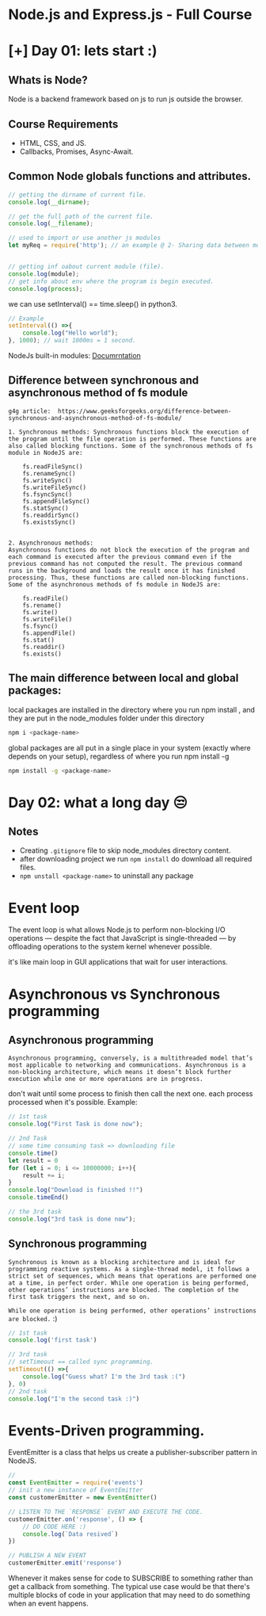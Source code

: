 # Node.js and Express.js - Full Course


# [+] Day 01: lets start :)

## Whats is Node?
Node is a backend framework based on js to run js outside the browser.

## Course Requirements
- HTML, CSS, and JS.
- Callbacks, Promises, Async-Await.



## Common Node globals functions and attributes.
```js
// getting the dirname of current file.
console.log(__dirname);

// get the full path of the current file.
console.log(__filename);

// used to import or use another js modules
let myReq = require('http'); // an example @ 2- Sharing data between modules.


// getting inf oabout current module (file). 
console.log(module);
// get info about env where the program is begin executed.
console.log(process);
```
we can use setInterval() == time.sleep() in python3.
```js
// Example
setInterval(() =>{
    console.log("Hello world");
}, 1000); // wait 1000ms = 1 second.
```

NodeJs built-in modules: [Documrntation](https://nodejs.org/dist/latest-v16.x/docs/api/)

## Difference between synchronous and asynchronous method of fs module

```
g4g article:  https://www.geeksforgeeks.org/difference-between-synchronous-and-asynchronous-method-of-fs-module/

1. Synchronous methods: Synchronous functions block the execution of the program until the file operation is performed. These functions are also called blocking functions. Some of the synchronous methods of fs module in NodeJS are:

    fs.readFileSync()
    fs.renameSync()
    fs.writeSync()
    fs.writeFileSync()
    fs.fsyncSync()
    fs.appendFileSync()
    fs.statSync()
    fs.readdirSync()
    fs.existsSync()


2. Asynchronous methods:
Asynchronous functions do not block the execution of the program and each command is executed after the previous command even if the previous command has not computed the result. The previous command runs in the background and loads the result once it has finished processing. Thus, these functions are called non-blocking functions. Some of the asynchronous methods of fs module in NodeJS are:

    fs.readFile()
    fs.rename()
    fs.write()
    fs.writeFile()
    fs.fsync()
    fs.appendFile()
    fs.stat()
    fs.readdir()
    fs.exists()
```
## The main difference between local and global packages:

local packages are installed in the directory where you run npm install <package-name>, and they are put in the node_modules folder under this directory
```bash
npm i <package-name>
```

global packages are all put in a single place in your system (exactly where depends on your setup), regardless of where you run npm install -g <package-name>
```bash
npm install -g <package-name>
```

# Day 02: what a long day 😒

## Notes
- Creating `.gitignore` file to skip node_modules directory content.
- after downloading project we run `npm install` do download all required files.
- `npm unstall <package-name>` to uninstall any package 

# Event loop
The event loop is what allows Node.js to perform non-blocking I/O operations — despite the fact that JavaScript is single-threaded — by offloading operations to the system kernel whenever possible.

it's like main loop in GUI applications that wait for user interactions.

# Asynchronous vs Synchronous programming

## Asynchronous programming
    Asynchronous programming, conversely, is a multithreaded model that’s most applicable to networking and communications. Asynchronous is a non-blocking architecture, which means it doesn’t block further execution while one or more operations are in progress.

don't wait until some process to finish then call the next one. each process processed when it's possible. Example:
```js
// 1st task
console.log("First Task is done now");

// 2nd Task
// some time consuming task => downloading file
console.time()
let result = 0
for (let i = 0; i <= 10000000; i++){
    result += i;
}
console.log("Download is finished !!")
console.timeEnd()

// the 3rd task
console.log("3rd task is done now");
```
## Synchronous programming
    Synchronous is known as a blocking architecture and is ideal for programming reactive systems. As a single-thread model, it follows a strict set of sequences, which means that operations are performed one at a time, in perfect order. While one operation is being performed, other operations’ instructions are blocked. The completion of the first task triggers the next, and so on.
`While one operation is being performed, other operations’ instructions are blocked.` :)

```js
// 1st task
console.log('first task')

// 3rd task
// setTimeout == called sync programming.
setTimeout(() =>{
    console.log("Guess what? I'm the 3rd task :(")
}, 0)
// 2nd task
console.log("I'm the second task :)")
```


# Events-Driven programming.
EventEmitter is a class that helps us create a publisher-subscriber pattern in NodeJS.

```js
// 
const EventEmitter = require('events')
// init a new instance of EventEmitter
const customerEmitter = new EventEmitter()

// LISTEN TO THE `RESPONSE` EVENT AND EXECUTE THE CODE.
customerEmitter.on('response', () => {
    // DO CODE HERE :)
    console.log(`Data resived`)
})

// PUBLISH A NEW EVENT
customerEmitter.emit('response')
```

Whenever it makes sense for code to SUBSCRIBE to something rather than get a callback from something. The typical use case would be that there's multiple blocks of code in your application that may need to do something when an event happens.


